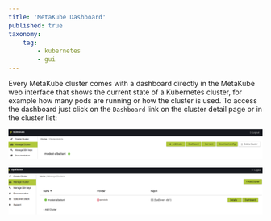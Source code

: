 ```yaml
---
title: 'MetaKube Dashboard'
published: true
taxonomy:
    tag:
        - kubernetes
        - gui
---
```


Every MetaKube cluster comes with a dashboard directly in the MetaKube web interface that shows the current state of a Kubernetes cluster, for example how many pods are running or how the cluster is used.
To access the dashboard just click on the `Dashboard` link on the cluster detail page or in the cluster list:

![MetaKube Cluster Detail Page](metakube-cluster-detail.png)

![MetaKube Cluster List](metakube-cluster-list.png)
